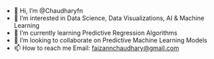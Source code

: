- 👋 Hi, I’m @Chaudharyfn
- 👀 I’m interested in Data Science, Data Visualizations, AI & Machine Learning
- 🌱 I’m currently learning Predictive Regression Algorithms
- 💞️ I’m looking to collaborate on Predictive Machine Learning Models
- 📫 How to reach me Email: faizannchaudhary@gmail.com


<!---
Chaudharyfn/Chaudharyfn is a ✨ special ✨ repository because its `README.md` (this file) appears on your GitHub profile.
You can click the Preview link to take a look at your changes.
--->
